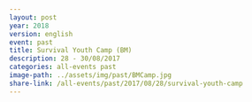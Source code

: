 ```yaml
---
layout: post
year: 2018
version: english
event: past
title: Survival Youth Camp (BM)
description: 28 - 30/08/2017
categories: all-events past
image-path: ../assets/img/past/BMCamp.jpg
share-link: /all-events/past/2017/08/28/survival-youth-camp
---
```

